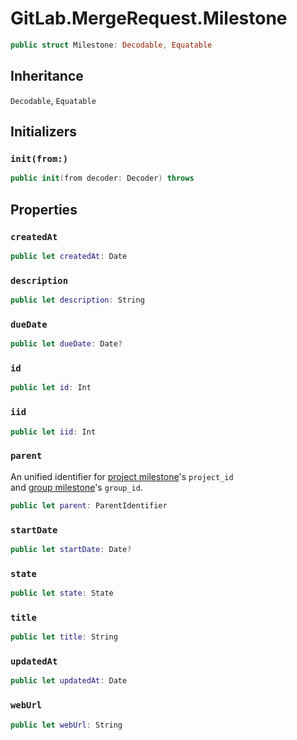 # GitLab.MergeRequest.Milestone

``` swift
public struct Milestone: Decodable, Equatable 
```

## Inheritance

`Decodable`, `Equatable`

## Initializers

### `init(from:)`

``` swift
public init(from decoder: Decoder) throws 
```

## Properties

### `createdAt`

``` swift
public let createdAt: Date
```

### `description`

``` swift
public let description: String
```

### `dueDate`

``` swift
public let dueDate: Date?
```

### `id`

``` swift
public let id: Int
```

### `iid`

``` swift
public let iid: Int
```

### `parent`

An unified identifier for [project milestone](https:​//docs.gitlab.com/ee/api/milestones.html)'s `project_id`  
and [group milestone](https:​//docs.gitlab.com/ee/api/group_milestones.html)'s `group_id`.

``` swift
public let parent: ParentIdentifier
```

### `startDate`

``` swift
public let startDate: Date?
```

### `state`

``` swift
public let state: State
```

### `title`

``` swift
public let title: String
```

### `updatedAt`

``` swift
public let updatedAt: Date
```

### `webUrl`

``` swift
public let webUrl: String
```
